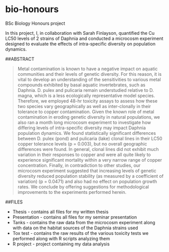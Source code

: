 # bio-honours
BSc Biology Honours project

In this project, I, in collaboration with Sarah Finlayson, quantified
the Cu LC50 levels of 2 strains of Daphnia and conducted a microcosm experiment
designed to evaluate the effects of intra-specific diversity on population
dynamics.

##ABSTRACT
>Metal contamination is known to have a negative impact on aquatic communities and their levels of genetic diversity. For this reason, it
>is vital to develop an understanding of the sensitivities to various metal compounds exhibited by basal aquatic invertebrates, such as
>Daphnia. D. pulex and pulicaria remain understudied relative to D. magna, which is a less ecologically representative model species.
>Therefore, we employed 48-hr toxicity assays to assess how these two species vary geographically as well as inter-clonally in their
>tolerance to copper contamination. Given the known role of metal contamination in eroding genetic diversity in natural populations, we
>also ran a month long microcosm experiment to investigate how differing levels of intra-specific diversity may impact Daphnia population
>dynamics. We found statistically significant differences between D. pulex (pond) and pulicaria (lake) clonal lines in their LC50 copper
>tolerance levels (p = 0.003), but no overall geographic differences were found. In general, clonal lines did not exhibit much variation in
>their responses to copper and were all quite likely to experience significant mortality within a very narrow range of copper
>concentration. Finally, in contradiction to other studies, our microcosm experiment suggested that increasing levels of genetic diversity
>reduced population stability (as measured by a coefficient of variation) (p = 0.0471) and also had no effect on population growth rates.
>We conclude by offering suggestions for methodological improvements to the experiments performed herein. 


##FILES
* Thesis - contains all files for my written thesis
* Presentation - contains all files for my seminar presentation
* Tanks - contains the raw data from the microcosm experiment along with
        data on the habitat sources of the Daphnia strains used
* Tox test - contains the raw results of the various toxicity tests we performed
           along with R scripts analyzing them
* R project - project containing my data analysis
